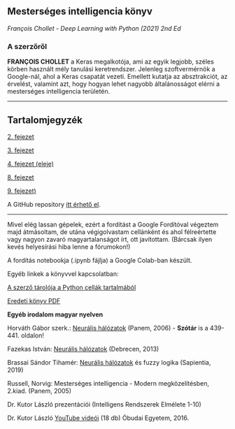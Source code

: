 ## Mesterséges intelligencia könyv
*François Chollet - Deep Learning with Python (2021) 2nd Ed*

### A szerzőről

**FRANÇOIS CHOLLET** a Keras megalkotója, ami az egyik legjobb, széles körben használt mély tanulási keretrendszer. Jelenleg szoftvermérnök a Google-nál, ahol a Keras csapatát vezeti. Emellett kutatja az absztrakciót, az érvelést, valamint azt, hogy hogyan lehet nagyobb általánosságot elérni a mesterséges intelligencia területén.

---

## Tartalomjegyzék
[2. fejezet](chapter02.md)

[3. fejezet](chapter03.md)

[4. fejezet (eleje)](chapter04.md)

[8. fejezet](chapter08.md)

[9. fejezet)](chapter09.md)

A GitHub repository [itt érhető el](https://github.com/nagys5/Deep-Learning-with-Python-HUN/tree/main).

---

Mivel elég lassan gépelek, ezért a fordítást a Google Fordítóval végeztem majd átmásoltam, de utána végigolvastam cellánként és ahol félreértette vagy nagyon zavaró magyartalanságot írt, ott javítottam. (Bárcsak ilyen kevés helyesírási hiba lenne a fórumokon!) 

A fordítás notebookja (.ipynb fájlja) a Google Colab-ban készült. 

Egyéb linkek a könyvvel kapcsolatban:

[A szerző tárolója a Python cellák tartalmából](https://github.com/fchollet/deep-learning-with-python-notebooks)

[Eredeti könyv PDF](https://sourestdeeds.github.io/pdf/Deep%20Learning%20with%20Python.pdf)

**Egyéb irodalom magyar nyelven**

Horváth Gábor szerk.: [Neurális hálózatok](https://dtk.tankonyvtar.hu/bitstream/handle/123456789/8850/0026_neuralis_4_4.pdf?sequence=2&isAllowed=y) (Panem, 2006) - **Szótár** is a 439-441. oldalon!

Fazekas István: [Neurális hálózatok](https://gyires.inf.unideb.hu/GyBITT/19/Neuralis_halozatok_v8.pdf) (Debrecen, 2013)

Brassai Sándor Tihamér: [Neurális hálózatok](http://real.mtak.hu/122603/1/BrassaiSandor_Neuralis%20halozatok_REAL.pdf) és fuzzy logika (Sapientia, 2019)

Russell, Norvig: Mesterséges intelligencia - Modern megközelítésben, 2.kiad. (Panem, 2005)

Dr. Kutor László prezentációi (Intelligens Rendszerek Elmélete 1-10)

Dr. Kutor László [YouTube videói](https://www.youtube.com/playlist?list=PLSBcNSXgMqrfme530QKqLGJBqt8HN0sCd) (18 db) Óbudai Egyetem, 2016.
